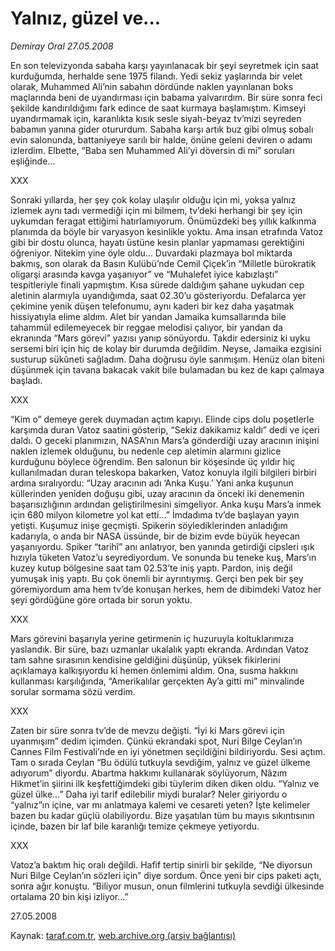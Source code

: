 # Yalnız, güzel ve...

*Demiray Oral 27.05.2008*

<div class="yazi">En son televizyonda sabaha karşı yayınlanacak bir şeyi seyretmek için saat kurduğumda, herhalde sene 1975 filandı. Yedi sekiz yaşlarında bir velet olarak, Muhammed Ali’nin sabahın dördünde naklen yayınlanan boks maçlarında beni de uyandırması için babama yalvarırdım. Bir süre sonra feci şekilde kandırıldığımı fark edince de saat kurmaya başlamıştım. Kimseyi uyandırmamak için, karanlıkta kısık sesle siyah-beyaz tv’mizi seyreden babamın yanına gider otururdum. Sabaha karşı artık buz gibi olmuş sobalı evin salonunda, battaniyeye sarılı bir halde, önüne geleni deviren o adamı izlerdim. Elbette, “Baba sen Muhammed Ali’yi döversin di mi” soruları eşliğinde...

XXX

Sonraki yıllarda, her şey çok kolay ulaşılır olduğu için mi, yoksa yalnız izlemek aynı tadı vermediği için mi bilmem, tv’deki herhangi bir şey için uykumdan feragat ettiğimi hatırlamıyorum. 
Önümüzdeki beş yıllık kalkınma planımda da böyle bir varyasyon kesinlikle yoktu. Ama insan etrafında Vatoz gibi bir dostu olunca, hayatı üstüne kesin planlar yapmaması gerektiğini öğreniyor. Nitekim yine öyle oldu...
Duvardaki plazmaya bol miktarda bakmış, son olarak da Basın Kulübü’nde Cemil Çiçek’in “Milletle bürokratik oligarşi arasında kavga yaşanıyor” ve “Muhalefet iyice kabızlaştı” tespitleriyle finali yapmıştım.
Kısa sürede daldığım şahane uykudan cep aletinin alarmıyla uyandığımda, saat 02.30’u gösteriyordu. Defalarca yer çekimine yenik düşen telefonumu, aynı kaderi bir kez daha yaşatmak hissiyatıyla elime aldım. Alet bir yandan Jamaika kumsallarında bile tahammül edilemeyecek bir reggae melodisi çalıyor, bir yandan da ekranında “Mars görevi” yazısı yanıp sönüyordu. Takdir edersiniz ki uyku sersemi biri için hiç de kolay bir durumda değildim. 
Neyse, Jamaika ezgisini susturup sükûneti sağladım. Daha doğrusu öyle sanmışım. Henüz olan biteni düşünmek için tavana bakacak vakit bile bulamadan bu kez de kapı çalmaya başladı. 

XXX

“Kim o” demeye gerek duymadan açtım kapıyı. Elinde cips dolu poşetlerle karşımda duran Vatoz saatini gösterip, “Sekiz dakikamız kaldı” dedi ve içeri daldı. O geceki planımızın, NASA’nın Mars’a gönderdiği uzay aracının inişini naklen izlemek olduğunu, bu nedenle cep aletimin alarmını gizlice kurduğunu böylece öğrendim. 
Ben salonun bir köşesinde üç yıldır hiç kullanılmadan duran teleskopa bakarken, Vatoz konuyla ilgili bilgileri birbiri ardına sıralıyordu: “Uzay aracının adı ‘Anka Kuşu.’ Yani anka kuşunun küllerinden yeniden doğuşu gibi, uzay aracının da önceki iki denemenin başarısızlığının ardından geliştirilmesini simgeliyor. Anka kuşu Mars’a inmek için 680 milyon kilometre yol kat etti...” İmdadıma tv’de başlayan yayın yetişti. Kuşumuz inişe geçmişti. 
Spikerin söylediklerinden anladığım kadarıyla, o anda bir NASA üssünde, bir de bizim evde büyük heyecan yaşanıyordu. Spiker “tarihî” anı anlatıyor, ben yanında getirdiği cipsleri ışık hızıyla tüketen Vatoz’u seyrediyordum. Ve sonunda bu teneke kuş, Mars’ın kuzey kutup bölgesine saat tam 02.53’te iniş yaptı. Pardon, iniş değil yumuşak iniş yaptı. Bu çok önemli bir ayrıntıymış. 
Gerçi ben pek bir şey göremiyordum ama hem tv’de konuşan herkes, hem de dibimdeki Vatoz her şeyi gördüğüne göre ortada bir sorun yoktu.

XXX

Mars görevini başarıyla yerine getirmenin iç huzuruyla koltuklarımıza yaslandık. Bir süre, bazı uzmanlar ukalalık yaptı ekranda. Ardından Vatoz tam sahne sırasının kendisine geldiğini düşünüp, yüksek fikirlerini açıklamaya kalkışıyordu ki hemen önlemimi aldım. Ona, susma hakkını kullanması karşılığında, “Amerikalılar gerçekten Ay’a gitti mi” minvalinde sorular sormama sözü verdim. 

XXX

Zaten bir süre sonra tv’de de mevzu değişti. 
“İyi ki Mars görevi için uyanmışım” dedim içimden. Çünkü ekrandaki spot, Nuri Bilge Ceylan’ın Cannes Film Festivali’nde en iyi yönetmen seçildiğini bildiriyordu. Sesi açtım. Tam o sırada Ceylan “Bu ödülü tutkuyla sevdiğim, yalnız ve güzel ülkeme adıyorum” diyordu. Abartma hakkımı kullanarak söylüyorum, Nâzım Hikmet’in şiirini ilk keşfettiğimdeki gibi tüylerim diken diken oldu. 
“Yalnız ve güzel ülke...” Daha iyi tarif edilebilir miydi buralar? Neler giriyordu o “yalnız”ın içine, var mı anlatmaya kalemi ve cesareti yeten?
İşte kelimeler bazen bu kadar güçlü olabiliyordu. Bize yaşatılan tüm bu mayıs sıkıntısının içinde, bazen bir laf bile karanlığı temize çekmeye yetiyordu.

XXX

Vatoz’a baktım hiç oralı değildi. Hafif tertip sinirli bir şekilde, “Ne diyorsun Nuri Bilge Ceylan’ın sözleri için” diye sordum.
Önce yeni bir cips paketi açtı, sonra ağır konuştu. “Biliyor musun, onun filmlerini tutkuyla sevdiği ülkesinde ortalama 20 bin kişi izliyor...”

27.05.2008</div>

Kaynak: [taraf.com.tr](m), [web.archive.org (arşiv bağlantısı)](http://web.archive.org/web/20101201094242/http://taraf.com.tr/demiray-oral/makale-yalniz-guzel-ve.htm)
